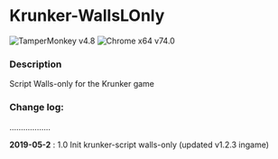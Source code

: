 # Krunker-WallsLOnly

![TamperMonkey v4.8](https://img.shields.io/badge/TamperMonkey-v4.8-brightgreen.svg) ![Chrome x64 v74.0](https://img.shields.io/badge/Chrome%20x64-v74.0-brightgreen.svg)

### Description
Script Walls-only for the Krunker game

### Change log:

..................

**2019-05-2** : 1.0 Init krunker-script  walls-only (updated v1.2.3 ingame)